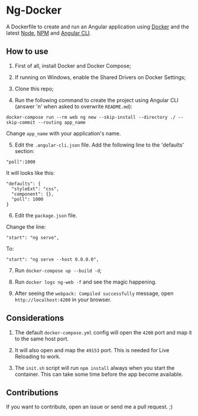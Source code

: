 # Ng-Docker

A Dockerfile to create and run an Angular application using [Docker](https://www.docker.com/) and the latest [Node](https://nodejs.org/), [NPM](https://www.npmjs.com/) and [Angular CLI](https://cli.angular.io/).

## How to use

1. First of all, install Docker and Docker Compose;

2. If running on Windows, enable the Shared Drivers on Docker Settings;

3. Clone this repo;

4. Run the following command to create the project using Angular CLI (answer 'n' when asked to overwrite `README.md`):

```
docker-compose run --rm web ng new --skip-install --directory ./ --skip-commit --routing app_name
```

Change `app_name` with your application's name.

5. Edit the `.angular-cli.json` file. Add the following line to the 'defaults' section:

```
"poll":1000
```

It will looks like this:

```
"defaults": {
  "styleExt": "css",
  "component": {},
  "poll": 1000
}
```

6. Edit the `package.json` file. 

Change the line:
```
"start": "ng serve",
```

To:
```
"start": "ng serve --host 0.0.0.0",
```

7. Run `docker-compose up --build -d`;

8. Run `docker logs ng-web -f` and see the magic happening.

9. After seeing the `webpack: Compiled successfully` message, open `http://localhost:4200` in your browser.

## Considerations

1. The default `docker-compose.yml` config will open the `4200` port and map it to the same host port.

2. It will also open and map the `49153` port. This is needed for Live Reloading to work.

3. The `init.sh` script will run `npm install` always when you start the container. This can take some time before the app become available.

## Contributions

If you want to contribute, open an issue or send me a pull request. ;)
